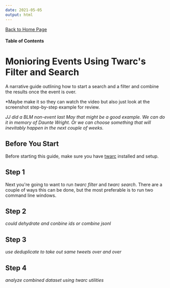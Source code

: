 ```yaml
---
date: 2021-05-05
output: html
---
```


[Back to Home Page](index.md)   

#### Table of Contents


# Monioring Events Using Twarc's Filter and Search 

A narrative guide outlining how to start a search and a filter and combine the results once the event is over. 

*Maybe make it so they can watch the video but also just look at the screenshot step-by-step example for review. 

*JJ did a BLM non-event last May that might be a good example. We can do it in memory of Daunte Wright. Or we can choose something that will inevitably happen in the next couple of weeks.*

## Before You Start

Before starting this guide, make sure you have [twarc](https://github.com/DocNow/twarc) installed and setup. 

## Step 1

Next you're going to want to run _twarc filter_ and _twarc search_. There are a couple of ways this can be done, but the most preferable is to run two command line windows.


## Step 2
*could dehydrate and conbine ids*
*or combine jsonl*

## Step 3
*use deduplicate to take out same tweets over and over*

## Step 4
*analyze combined dataset using twarc utilities*
